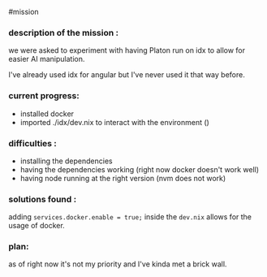 #mission
### description of the mission :
we were asked to experiment with having Platon run on idx to allow for easier AI manipulation. 

I've already used idx for angular but I've never used it that way before. 

### current progress: 
- installed docker 
- imported ./idx/dev.nix to interact with the environment ()

### difficulties :
- installing the dependencies
- having the dependencies working (right now docker doesn't work well)
- having node running at the right version (nvm does not work)


### solutions found :
adding `services.docker.enable = true;` inside the `dev.nix` allows for the usage of docker. 

### plan:
as of right now it's not my priority and I've kinda met a brick wall.